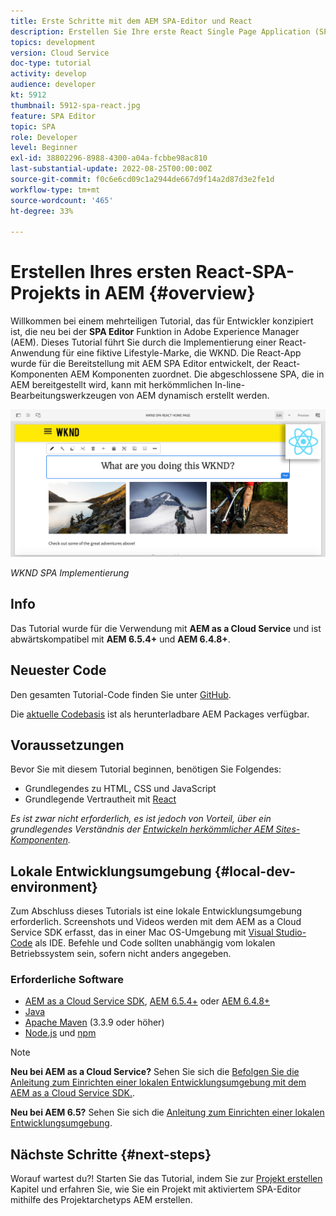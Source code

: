 ```yaml
---
title: Erste Schritte mit dem AEM SPA-Editor und React
description: Erstellen Sie Ihre erste React Single Page Application (SPA), die in Adobe Experience Manager AEM mit WKND SPA bearbeitet werden kann. Erfahren Sie, wie Sie eine SPA mit dem React JS-Framework und dem SPA-Editor von AEM erstellen. Dieses mehrteilige Tutorial führt durch die Implementierung eines React-Programms für eine fiktive Lifestyle-Marke, die WKND. Das Tutorial beschreibt die komplette Erstellung der SPA und die Integration mit AEM.
topics: development
version: Cloud Service
doc-type: tutorial
activity: develop
audience: developer
kt: 5912
thumbnail: 5912-spa-react.jpg
feature: SPA Editor
topic: SPA
role: Developer
level: Beginner
exl-id: 38802296-8988-4300-a04a-fcbbe98ac810
last-substantial-update: 2022-08-25T00:00:00Z
source-git-commit: f0c6e6cd09c1a2944de667d9f14a2d87d3e2fe1d
workflow-type: tm+mt
source-wordcount: '465'
ht-degree: 33%

---
```


# Erstellen Ihres ersten React-SPA-Projekts in AEM {#overview}

Willkommen bei einem mehrteiligen Tutorial, das für Entwickler konzipiert ist, die neu bei der **SPA Editor** Funktion in Adobe Experience Manager (AEM). Dieses Tutorial führt Sie durch die Implementierung einer React-Anwendung für eine fiktive Lifestyle-Marke, die WKND. Die React-App wurde für die Bereitstellung mit AEM SPA Editor entwickelt, der React-Komponenten AEM Komponenten zuordnet. Die abgeschlossene SPA, die in AEM bereitgestellt wird, kann mit herkömmlichen In-line-Bearbeitungswerkzeugen von AEM dynamisch erstellt werden.

![Endgültige SPA implementiert](assets/wknd-spa-implementation.png)

*WKND SPA Implementierung*

## Info

Das Tutorial wurde für die Verwendung mit **AEM as a Cloud Service** und ist abwärtskompatibel mit **AEM 6.5.4+** und **AEM 6.4.8+**.

## Neuester Code

Den gesamten Tutorial-Code finden Sie unter [GitHub](https://github.com/adobe/aem-guides-wknd-spa).

Die [aktuelle Codebasis](https://github.com/adobe/aem-guides-wknd-spa/releases) ist als herunterladbare AEM Packages verfügbar.

## Voraussetzungen

Bevor Sie mit diesem Tutorial beginnen, benötigen Sie Folgendes:

* Grundlegendes zu HTML, CSS und JavaScript
* Grundlegende Vertrautheit mit [React](https://reactjs.org/tutorial/tutorial.html)

*Es ist zwar nicht erforderlich, es ist jedoch von Vorteil, über ein grundlegendes Verständnis der [Entwickeln herkömmlicher AEM Sites-Komponenten](https://experienceleague.adobe.com/docs/experience-manager-learn/getting-started-wknd-tutorial-develop/overview.html?lang=de).*

## Lokale Entwicklungsumgebung {#local-dev-environment}

Zum Abschluss dieses Tutorials ist eine lokale Entwicklungsumgebung erforderlich. Screenshots und Videos werden mit dem AEM as a Cloud Service SDK erfasst, das in einer Mac OS-Umgebung mit [Visual Studio-Code](https://code.visualstudio.com/) als IDE. Befehle und Code sollten unabhängig vom lokalen Betriebssystem sein, sofern nicht anders angegeben.

### Erforderliche Software

* [AEM as a Cloud Service SDK](https://experienceleague.adobe.com/docs/experience-manager-learn/cloud-service/local-development-environment-set-up/aem-runtime.html?lang=de), [AEM 6.5.4+](https://experienceleague.adobe.com/docs/experience-manager-release-information/aem-release-updates/aem-releases-updates.html?lang=en#aem-65) oder [AEM 6.4.8+](https://experienceleague.adobe.com/docs/experience-manager-release-information/aem-release-updates/aem-releases-updates.html?lang=en#aem-64)
* [Java](https://downloads.experiencecloud.adobe.com/content/software-distribution/en/general.html)
* [Apache Maven](https://maven.apache.org/) (3.3.9 oder höher)
* [Node.js](https://nodejs.org/en/) und [npm](https://www.npmjs.com/)

>[!NOTE]
>
> **Neu bei AEM as a Cloud Service?** Sehen Sie sich die [Befolgen Sie die Anleitung zum Einrichten einer lokalen Entwicklungsumgebung mit dem AEM as a Cloud Service SDK.](https://experienceleague.adobe.com/docs/experience-manager-learn/cloud-service/local-development-environment-set-up/overview.html?lang=de).
>
> **Neu bei AEM 6.5?** Sehen Sie sich die [Anleitung zum Einrichten einer lokalen Entwicklungsumgebung](https://experienceleague.adobe.com/docs/experience-manager-learn/foundation/development/set-up-a-local-aem-development-environment.html?lang=de).

## Nächste Schritte {#next-steps}

Worauf wartest du?! Starten Sie das Tutorial, indem Sie zur [Projekt erstellen](create-project.md) Kapitel und erfahren Sie, wie Sie ein Projekt mit aktiviertem SPA-Editor mithilfe des Projektarchetyps AEM erstellen.
